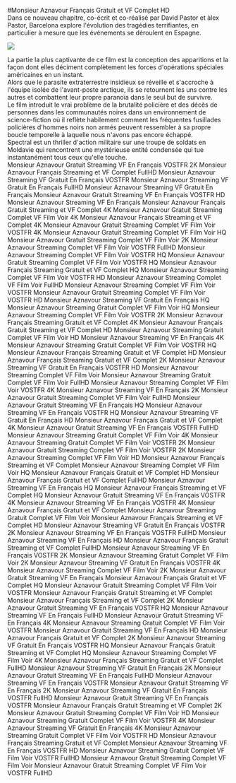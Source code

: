 #Monsieur Aznavour Français Gratuit et VF Complet HD  
Dans ce nouveau chapitre, co-écrit et co-réalisé par David Pastor et àlex Pastor,  Barcelona explore l'évolution des tragédies terrifiantes, en particulier à mesure que les événements se déroulent en Espagne.  
  
[![](https://i.imgur.com/qSNzIqt.png)](https://movie.rssnews.media/hVSHXwW.php)  
  
La partie la plus captivante de ce film est la conception des apparitions et la façon dont elles déciment complètement les forces d'opérations spéciales américaines en un instant.  
Alors que le parasite extraterrestre insidieux se réveille et s'accroche à l'équipe isolée de l'avant-poste arctique, ils se retournent les uns contre les autres et combattent leur propre paranoïa dans le seul but de survivre.  
Le film introduit le vrai problème de la brutalité policière et des décès de personnes dans les communautés noires dans un environnement de science-fiction où il reflète habilement comment les fréquentes fusillades policières d'hommes noirs non armés peuvent ressembler à sa propre boucle temporelle à laquelle nous n'avons pas encore échappé.  
Spectral est un thriller d'action militaire sur une troupe de soldats  en Moldavie qui rencontrent une mystérieuse entité condensée qui tue instantanément tous ceux qu'elle touche.  
Monsieur Aznavour Gratuit Streaming VF En Français VOSTFR 2K
Monsieur Aznavour Français Streaming et VF Complet FullHD
Monsieur Aznavour Streaming VF Gratuit En Français VOSTFR
Monsieur Aznavour Streaming VF Gratuit En Français FullHD
Monsieur Aznavour Streaming VF Gratuit En Français
Monsieur Aznavour Gratuit Streaming VF En Français VOSTFR HD
Monsieur Aznavour Streaming VF En Français
Monsieur Aznavour Français Gratuit Streaming et VF Complet 4K
Monsieur Aznavour Gratuit Streaming Complet VF Film Voir 4K
Monsieur Aznavour Français Streaming et VF Complet 4K
Monsieur Aznavour Gratuit Streaming Complet VF Film Voir VOSTFR 4K
Monsieur Aznavour Gratuit Streaming Complet VF Film Voir HQ
Monsieur Aznavour Gratuit Streaming Complet VF Film Voir 2K
Monsieur Aznavour Streaming Complet VF Film Voir VOSTFR FullHD
Monsieur Aznavour Streaming Complet VF Film Voir VOSTFR HQ
Monsieur Aznavour Gratuit Streaming Complet VF Film Voir VOSTFR HQ
Monsieur Aznavour Français Streaming Gratuit et VF Complet HQ
Monsieur Aznavour Streaming Complet VF Film Voir VOSTFR HD
Monsieur Aznavour Streaming Complet VF Film Voir FullHD
Monsieur Aznavour Streaming Complet VF Film Voir VOSTFR
Monsieur Aznavour Gratuit Streaming Complet VF Film Voir VOSTFR HD
Monsieur Aznavour Streaming VF Gratuit En Français HQ
Monsieur Aznavour Streaming Gratuit Complet VF Film Voir HQ
Monsieur Aznavour Streaming Complet VF Film Voir VOSTFR 2K
Monsieur Aznavour Français Streaming Gratuit et VF Complet 4K
Monsieur Aznavour Français Gratuit Streaming et VF Complet HD
Monsieur Aznavour Streaming Gratuit Complet VF Film Voir HD
Monsieur Aznavour Streaming VF En Français 4K
Monsieur Aznavour Streaming Gratuit Complet VF Film Voir VOSTFR HQ
Monsieur Aznavour Français Streaming Gratuit et VF Complet HD
Monsieur Aznavour Français Streaming Gratuit et VF Complet 2K
Monsieur Aznavour Streaming VF Gratuit En Français VOSTFR HD
Monsieur Aznavour Streaming Complet VF Film Voir
Monsieur Aznavour Streaming Gratuit Complet VF Film Voir FullHD
Monsieur Aznavour Streaming Complet VF Film Voir VOSTFR 4K
Monsieur Aznavour Streaming VF En Français 2K
Monsieur Aznavour Gratuit Streaming Complet VF Film Voir FullHD
Monsieur Aznavour Gratuit Streaming VF En Français HQ
Monsieur Aznavour Streaming VF En Français VOSTFR HQ
Monsieur Aznavour Streaming VF Gratuit En Français HD
Monsieur Aznavour Français Gratuit et VF Complet 4K
Monsieur Aznavour Gratuit Streaming VF En Français VOSTFR FullHD
Monsieur Aznavour Streaming Gratuit Complet VF Film Voir 4K
Monsieur Aznavour Streaming Gratuit Complet VF Film Voir VOSTFR 2K
Monsieur Aznavour Gratuit Streaming Complet VF Film Voir VOSTFR 2K
Monsieur Aznavour Streaming Complet VF Film Voir HD
Monsieur Aznavour Français Streaming et VF Complet
Monsieur Aznavour Streaming Complet VF Film Voir HQ
Monsieur Aznavour Français Gratuit et VF Complet HD
Monsieur Aznavour Français Gratuit et VF Complet FullHD
Monsieur Aznavour Streaming VF En Français HQ
Monsieur Aznavour Français Streaming et VF Complet HQ
Monsieur Aznavour Gratuit Streaming VF En Français VOSTFR 4K
Monsieur Aznavour Streaming VF En Français VOSTFR 4K
Monsieur Aznavour Français Gratuit et VF Complet
Monsieur Aznavour Streaming Gratuit Complet VF Film Voir
Monsieur Aznavour Français Streaming et VF Complet HD
Monsieur Aznavour Streaming VF Gratuit En Français VOSTFR 2K
Monsieur Aznavour Streaming VF En Français VOSTFR FullHD
Monsieur Aznavour Streaming VF En Français HD
Monsieur Aznavour Français Gratuit Streaming et VF Complet FullHD
Monsieur Aznavour Streaming VF En Français VOSTFR 2K
Monsieur Aznavour Streaming Gratuit Complet VF Film Voir 2K
Monsieur Aznavour Streaming VF Gratuit En Français VOSTFR 4K
Monsieur Aznavour Streaming Complet VF Film Voir 2K
Monsieur Aznavour Gratuit Streaming VF En Français
Monsieur Aznavour Français Gratuit et VF Complet HQ
Monsieur Aznavour Gratuit Streaming Complet VF Film Voir VOSTFR
Monsieur Aznavour Français Gratuit Streaming et VF Complet
Monsieur Aznavour Français Streaming et VF Complet 2K
Monsieur Aznavour Gratuit Streaming VF En Français VOSTFR HQ
Monsieur Aznavour Streaming VF En Français FullHD
Monsieur Aznavour Gratuit Streaming VF En Français 4K
Monsieur Aznavour Streaming Gratuit Complet VF Film Voir VOSTFR
Monsieur Aznavour Gratuit Streaming VF En Français HD
Monsieur Aznavour Français Gratuit et VF Complet 2K
Monsieur Aznavour Streaming VF Gratuit En Français VOSTFR HQ
Monsieur Aznavour Français Gratuit Streaming et VF Complet HQ
Monsieur Aznavour Streaming Complet VF Film Voir 4K
Monsieur Aznavour Français Streaming Gratuit et VF Complet FullHD
Monsieur Aznavour Streaming VF Gratuit En Français 2K
Monsieur Aznavour Gratuit Streaming VF En Français FullHD
Monsieur Aznavour Streaming VF En Français VOSTFR
Monsieur Aznavour Gratuit Streaming VF En Français 2K
Monsieur Aznavour Streaming VF Gratuit En Français VOSTFR FullHD
Monsieur Aznavour Gratuit Streaming VF En Français VOSTFR
Monsieur Aznavour Français Gratuit Streaming et VF Complet 2K
Monsieur Aznavour Gratuit Streaming Complet VF Film Voir HD
Monsieur Aznavour Streaming Gratuit Complet VF Film Voir VOSTFR 4K
Monsieur Aznavour Streaming VF Gratuit En Français 4K
Monsieur Aznavour Streaming Gratuit Complet VF Film Voir VOSTFR HD
Monsieur Aznavour Français Streaming Gratuit et VF Complet
Monsieur Aznavour Streaming VF En Français VOSTFR HD
Monsieur Aznavour Streaming Gratuit Complet VF Film Voir VOSTFR FullHD
Monsieur Aznavour Gratuit Streaming Complet VF Film Voir
Monsieur Aznavour Gratuit Streaming Complet VF Film Voir VOSTFR FullHD